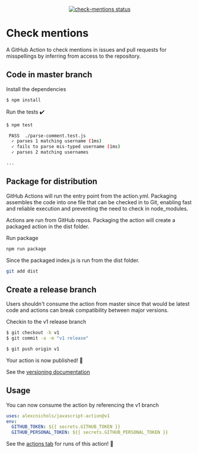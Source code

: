 
<p align="center">
  <a href="https://github.com/alexcnichols/check-mentions/actions"><img alt="check-mentions status" src="https://github.com/alexcnichols/check-mentions/workflows/units-test/badge.svg"></a>
</p>

# Check mentions

A GitHub Action to check mentions in issues and pull requests for misspellings by inferring from access to the repository.

## Code in master branch

Install the dependencies  
```bash
$ npm install
```

Run the tests :heavy_check_mark:  
```bash
$ npm test

 PASS  ./parse-comment.test.js
  ✓ parses 1 matching username (1ms)
  ✓ fails to parse mis-typed username (1ms)
  ✓ parses 2 matching usernames

...
```

## Package for distribution

GitHub Actions will run the entry point from the action.yml. Packaging assembles the code into one file that can be checked in to Git, enabling fast and reliable execution and preventing the need to check in node_modules.

Actions are run from GitHub repos.  Packaging the action will create a packaged action in the dist folder.

Run package

```bash
npm run package
```

Since the packaged index.js is run from the dist folder.

```bash
git add dist
```

## Create a release branch

Users shouldn't consume the action from master since that would be latest code and actions can break compatibility between major versions.

Checkin to the v1 release branch

```bash
$ git checkout -b v1
$ git commit -a -m "v1 release"
```

```bash
$ git push origin v1
```

Your action is now published! :rocket: 

See the [versioning documentation](https://github.com/actions/toolkit/blob/master/docs/action-versioning.md)

## Usage

You can now consume the action by referencing the v1 branch

```yaml
uses: alexcnichols/javascript-action@v1
env:
  GITHUB_TOKEN: ${{ secrets.GITHUB_TOKEN }}
  GITHUB_PERSONAL_TOKEN: ${{ secrets.GITHUB_PERSONAL_TOKEN }}
```

See the [actions tab](https://github.com/alexcnichols/check-mentions/actions) for runs of this action! :rocket:

